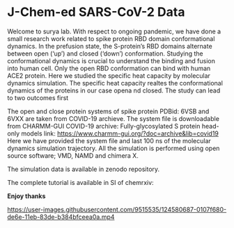 # J-Chem-ed SARS-CoV-2 Data
Welcome to surya lab. With respect to ongoing pandemic, we have done a small research work related to spike protein RBD domain conformational dynamics. In the prefusion state, the S-protein’s RBD domains alternate between open (‘up’) and closed (‘down’) conformation. Studying the conformational dynamics is crucial to understand the binding and fusion into human cell. Only the open RBD conformation can bind with human ACE2 protein. Here we studied the specific heat capacity by molecular dynamics simulation. The specific heat capacity realtes the conformational dynamics of the proteins in our case opena nd closed. The study can lead to two outcomes first 

The open and close protein systems of spike protein PDBid: 6VSB and 6VXX are taken from COVID-19 archieve. The system file is downloadable from CHARMM-GUI COVID-19 archive: Fully-glycosylated S protein head-only models
link: https://www.charmm-gui.org/?doc=archive&lib=covid19
Here we have provided the system file and last 100 ns of the molecular dynamics simulation trajectory. All the simulation is performed using open source software; VMD, NAMD and chimera X. 

The simulation data is available in zenodo repository. 

The complete tutorial is available in SI of chemrxiv:  

****Enjoy thanks****



https://user-images.githubusercontent.com/9515535/124580687-0107f680-de6e-11eb-83de-b384bfceea0a.mp4

